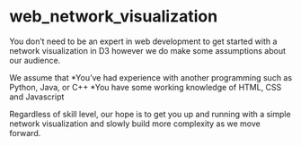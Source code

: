 # web_network_visualization


You don’t need to be an expert in web development to get started with a network visualization in D3 however we do make some assumptions about our audience.

We assume that
*You’ve had experience with another programming such as Python, Java, or C++
*You have some working knowledge of HTML, CSS and Javascript

Regardless of skill level, our hope is to get you up and running with a simple network visualization and slowly build more complexity as we move forward.
